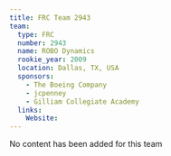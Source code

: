 ```yaml
---
title: FRC Team 2943
team:
  type: FRC
  number: 2943
  name: ROBO Dynamics
  rookie_year: 2009
  location: Dallas, TX, USA
  sponsors:
    - The Boeing Company
    - jcpenney
    - Gilliam Collegiate Academy
  links:
    Website: 
---
```

No content has been added for this team